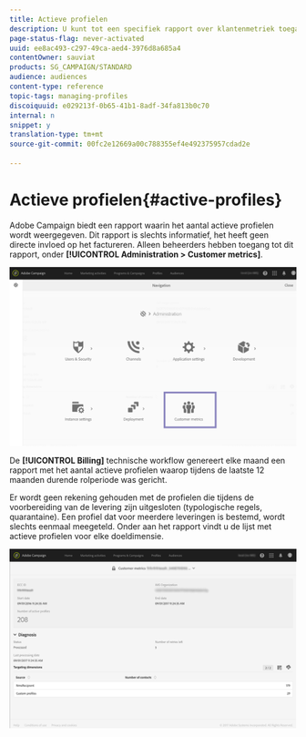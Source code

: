 ```yaml
---
title: Actieve profielen
description: U kunt tot een specifiek rapport over klantenmetriek toegang hebben en actieve profielen in uw gegevensbestand van de Campagne visualiseren.
page-status-flag: never-activated
uuid: ee8ac493-c297-49ca-aed4-3976d8a685a4
contentOwner: sauviat
products: SG_CAMPAIGN/STANDARD
audience: audiences
content-type: reference
topic-tags: managing-profiles
discoiquuid: e029213f-0b65-41b1-8adf-34fa813b0c70
internal: n
snippet: y
translation-type: tm+mt
source-git-commit: 00fc2e12669a00c788355ef4e492375957cdad2e

---
```



# Actieve profielen{#active-profiles}

Adobe Campaign biedt een rapport waarin het aantal actieve profielen wordt weergegeven. Dit rapport is slechts informatief, het heeft geen directe invloed op het factureren. Alleen beheerders hebben toegang tot dit rapport, onder **[!UICONTROL Administration > Customer metrics]**.

![](assets/audience_active_profiles1.png)

De **[!UICONTROL Billing]** technische workflow genereert elke maand een rapport met het aantal actieve profielen waarop tijdens de laatste 12 maanden durende rolperiode was gericht.

Er wordt geen rekening gehouden met de profielen die tijdens de voorbereiding van de levering zijn uitgesloten (typologische regels, quarantaine). Een profiel dat voor meerdere leveringen is bestemd, wordt slechts eenmaal meegeteld. Onder aan het rapport vindt u de lijst met actieve profielen voor elke doeldimensie.

![](assets/audience_active_profiles2.png)

